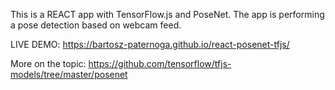 This is a REACT app with TensorFlow.js and PoseNet. The app is performing a pose detection based on webcam feed.

LIVE DEMO: https://bartosz-paternoga.github.io/react-posenet-tfjs/

More on the topic:
https://github.com/tensorflow/tfjs-models/tree/master/posenet
